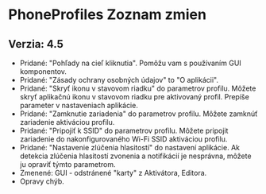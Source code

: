 PhoneProfiles Zoznam zmien 
==========================

Verzia: 4.5
-----------
- Pridané: "Pohľady na cieľ kliknutia". Pomôžu vam s používaním GUI komponentov.
- Pridané: "Zásady ochrany osobných údajov" to "O aplikácii".
- Pridané: "Skryť ikonu v stavovom riadku" do parametrov profilu. Môžete skryť aplikačnú ikonu v stavovom riadku pre aktivovaný profil. Prepíše parameter v nastaveniach aplikácie. 
- Pridané: "Zamknutie zariadenia" do parametrov profilu. Môžete zamknúť zariadenie aktiváciou profilu.
- Pridané: "Pripojiť k SSID" do parametrov profilu. Môžete pripojit zariadenie do nakonfigurovaného Wi-Fi SSID aktiváciou profilu.
- Pridané: "Nastavenie zlúčenia hlasitostí" do nastavení aplikácie. Ak detekcia zlúčenia hlasitostí zvonenia a notifikácií je nesprávna, môžete ju opraviť týmto parametrom.
- Zmenené: GUI - odstránené "karty" z Aktivátora, Editora.
- Opravy chýb.
